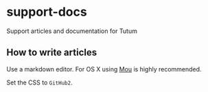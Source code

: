 support-docs
============

Support articles and documentation for Tutum

## How to write articles

Use a markdown editor. For OS X using [Mou](http://25.io/mou/) is highly recommended.

Set the CSS to `GitHub2`. 
